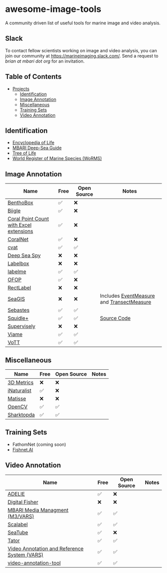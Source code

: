 # awesome-image-tools
A community driven list of useful tools for marine image and video analysis.

## Slack

To contact fellow scientists working on image and video analysis, you can join our community at <https://marineimaging.slack.com/>. Send a request to _brian at mbari dot org_ for an invitation.

## Table of Contents

- [Projects](#projects)
  - [Identification](#identification)
  - [Image Annotation](#image-annotation)
  - [Miscellaneous](#miscellaneous)
  - [Training Sets](#training-sets)
  - [Video Annotation](#video-annotation)

## Identification

- [Encyclopedia of Life](https://eol.org/)
- [MBARI Deep-Sea Guide](http://dsg.mbari.org)
- [Tree of Life](http://tolweb.org)
- [World Register of Marine Species (WoRMS)](http://www.marinespecies.org/)

  
## Image Annotation

| Name | Free | Open Source | Notes |
| -- | -- | -- | -- |
| [BenthoBox](https://benthobox.com) | ✅ | ❌ | |
| [Biigle](https://www.biigle.de/) | ✅ | ❌ | |
| [Coral Point Count with Excel extensions](https://cnso.nova.edu/cpce/index.html) | ✅ | ❌ | |
| [CoralNet](https://coralnet.ucsd.edu/) | ✅ | ❌ | |
| [cvat](https://github.com/opencv/cvat) | ✅ | ✅ | |
| [Deep Sea Spy](https://www.deepseaspy.com) | ❌ | ❌ | |
| [Labelbox](https://labelbox.com/) | ❌ | ❌ | |
| [labelme](https://github.com/wkentaro/labelme) | ✅ | ✅ | |
| [OFOP](http://www.ofop-by-sams.eu/) | ✅ | ❌ | |
| [RectLabel](https://rectlabel.com/) | ❌ | ❌ | |
| [SeaGIS](https://www.seagis.com.au/) | ❌ | ❌ | Includes [EventMeasure](https://www.seagis.com.au/event.html) and [TransectMeasure](https://www.seagis.com.au/transect.html) |
| [Sebastes](https://repository.library.noaa.gov/view/noaa/11999/noaa_11999_DS1.pdf?) | ✅ | ✅ | |
| [Squidle+](http://squidle.org/) | ✅ | ✅ | [Source Code](https://bitbucket.org/ariell/marinedb) |
| [Supervisely](https://supervise.ly/) | ❌ | ❌ | |
| [Viame](http://www.viametoolkit.org/) | ✅ | ✅ | |
| [VoTT](https://github.com/Microsoft/VoTT) | ✅ | ✅ |


## Miscellaneous

| Name | Free | Open Source | Notes |
| -- | -- | -- | -- |
| [3D Metrics](https://3d-metrics.com/) | ❌ | ❌ | |
| [iNaturalist](https://www.inaturalist.org/) | ✅ | ❌ | |
| [Matisse](https://www.eso.org/sci/facilities/develop/instruments/matisse.html) | ❌ | ❌ | |
| [OpenCV](https://opencv.org/) | ✅ | ✅ | |
| [Sharktopda](https://github.com/mbari-media-management/Sharktopoda) | ✅ | ✅ | |


## Training Sets

- FathomNet (coming soon) 
- [Fishnet.AI](https://www.fishnet.ai/])


## Video Annotation

| Name | Free | Open Source | Notes |
| -- | -- | --| -- |
| [ADELIE](https://www.flotteoceanographique.fr/La-Flotte/Logiciels-embarques/ADELIE) | ✅ | ❌ | |
| [Digital Fisher](https://www.oceannetworks.ca/learning/get-involved/citizen-science/digital-fishers) | ❌ | ❌ | |
| [MBARI Media Managment (M3/VARS)](https://mbari-media-management.github.io/) | ✅ | ✅ | |
| [Scalabel](https://www.scalabel.ai/) | ✅ | ✅ | |
| [SeaTube](http://dmas.uvic.ca/SeaTube) | ✅ | ❌ | |
| [Tator](https://github.com/cvisionai/Tator) | ✅ | ✅ | |
| [Video Annotation and Reference System (VARS)](https://hohonuuli.github.io/vars/) | ✅ | ✅ | |
| [video-annotation-tool](https://github.com/video-annotation-project/video-annotation-tool) | ✅ | ✅ | |
